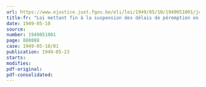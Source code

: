 ```yaml
---
url: https://www.ejustice.just.fgov.be/eli/loi/1949/05/10/1949051001/justel
title-fr: "Loi mettant fin à la suspension des délais de péremption en matière hypothécaire, en matière de gage sur fonds de commerce et de privilège agricole"
date: 1949-05-10
source:
number: 1949051001
page: 888888
case: 1949-05-10/01
publication: 1949-05-23
starts:
modifies:
pdf-original:
pdf-consolidated:
---
```


